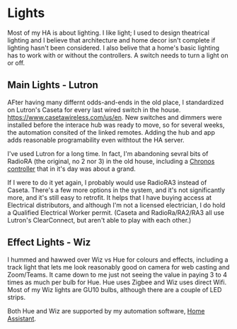 # Lights
Most of my HA is about lighting. I like light; I used to design theatrical lighting and I believe that architecture and home decor isn't complete if lighting hasn't been considered. I also belive that a home's basic lighting has to work with or without the controllers. A switch needs to turn a light on or off. 

## Main Lights - Lutron

AFter having many differnt odds-and-ends in the old place, I standardized on Lutron's Caseta for every last wired switch in the house. https://www.casetawireless.com/us/en. New switches and dimmers were installed before the interace hub was ready to move, so for several weeks, the automation consited of the linked remotes. Adding the hub and app adds reasonable programability even withtout the HA server. 

I've used Lutron for a long time. In fact, I'm abandoning sevral bits of RadioRA (the original, no 2 nor 3) in the old house, including a [Chronos controller](https://www.lutron.com/TechnicalDocumentLibrary/044037b.pdf) that in it's day was about a grand.

If I were to do it yet again, I probably would use RadioRA3 instead of Caseta. There's a few more options in the system, and it's not significantly more, and it's still easy to retrofit. It helps that I have buying access at Electrical distributors, and although I'm not a licensed electrician, I do hold a Qualified Electrical Worker permit. (Caseta and RadioRa/RA2/RA3 all use Lutron's ClearConnect, but aren't able to play with each other.)

## Effect Lights - Wiz

I hummed and hawwed over Wiz vs Hue for colours and effects, including a track light that lets me look reasonably good on camera for web casting and Zoom/Teams. It came down to me just not seeing the value in paying 3 to 4 times as much per bulb for Hue. Hue uses Zigbee and Wiz uses direct Wifi. Most of my Wiz lights are GU10 bulbs, although there are a couple of LED strips.

Both Hue and Wiz are supported by my automation software, [Home Assistant](https://www.home-assistant.io/).
